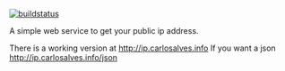 [![buildstatus](http://gitlab-ci.carlosalves.info/projects/3/status.png?ref=master)](http://gitlab-ci.carlosalves.info/projects/3?ref=master)

A simple web service to get your public ip address.

There is a working version at http://ip.carlosalves.info
If you want a json http://ip.carlosalves.info/json
